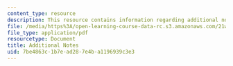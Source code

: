 ```yaml
---
content_type: resource
description: This resource contains information regarding additional notes.
file: /media/https%3A/open-learning-course-data-rc.s3.amazonaws.com/21w-758-genre-fiction-workshop-spring-2013/7be4863c1b7ead287e4ba1196939c3e3_MIT21W_758S13_Add_Notes.pdf
file_type: application/pdf
resourcetype: Document
title: Additional Notes
uid: 7be4863c-1b7e-ad28-7e4b-a1196939c3e3
---
```

